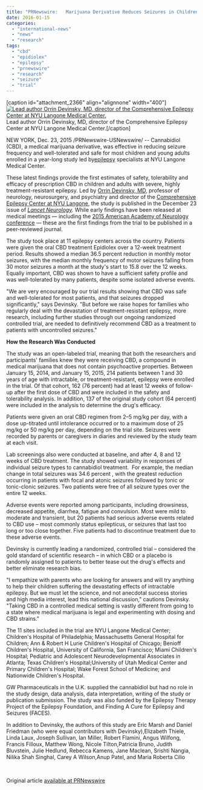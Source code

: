 ```yaml
---
title: "PRNewswire:   Marijuana Derivative Reduces Seizures in Children and Young Adults with Treatment-Resistant Epilepsy"
date: 2016-01-15
categories: 
  - "international-news"
  - "news"
  - "research"
tags: 
  - "cbd"
  - "epidiolex"
  - "epilepsy"
  - "prnewswire"
  - "research"
  - "seizure"
  - "trial"
---
```


\[caption id="attachment\_2366" align="alignnone" width="400"\][![Lead author Orrin Devinsky, MD, director of the Comprehensive Epilepsy Center at NYU Langone Medical Center.](http://mcawarenessnz.org/wp-content/uploads/2016/01/318068.jpg)](http://mcawarenessnz.org/wp-content/uploads/2016/01/318068.jpg) Lead author Orrin Devinsky, MD, director of the Comprehensive Epilepsy Center at NYU Langone Medical Center.\[/caption\]

NEW YORK, Dec. 23, 2015 /PRNewswire-USNewswire/ -- Cannabidiol (CBD), a medical marijuana derivative, was effective in reducing seizure frequency and well-tolerated and safe for most children and young adults enrolled in a year-long study led by[epilepsy](http://nyulangone.org/conditions/epilepsy-seizure-disorders) specialists at NYU Langone Medical Center.

These latest findings provide the first estimates of safety, tolerability and efficacy of prescription CBD in children and adults with severe, highly treatment-resistant epilepsy. Led by [Orrin Devinsky, MD,](http://nyulangone.org/doctors/1679581623/orrin-devinsky) professor of neurology, neurosurgery, and psychiatry and director of the [Comprehensive Epilepsy Center at NYU Langone](http://nyulangone.org/locations/comprehensive-epilepsy-center), the study is published in the December 23 issue of [_Lancet Neurology_](http://www.thelancet.com/journals/laneur/article/PIIS1474-4422(15)00379-8/abstract)_._ While early findings have been released at medical meetings — including the [2015 American Academy of Neurology conference](http://nyulangone.org/press-releases/medical-marijuana-extract-curbs-seizure-frequency-in-early-trial-of-epilepsy-patients) — these are the first findings from the trial to be published in a peer-reviewed journal.

The study took place at 11 epilepsy centers across the country. Patients were given the oral CBD treatment Epidiolex over a 12-week treatment period. Results showed a median 36.5 percent reduction in monthly motor seizures, with the median monthly frequency of motor seizures falling from 30 motor seizures a month at the study's start to 15.8 over the 12 weeks. Equally important, CBD was shown to have a sufficient safety profile and was well-tolerated by many patients, despite some isolated adverse events.

"We are very encouraged by our trial results showing that CBD was safe and well-tolerated for most patients, and that seizures dropped significantly," says Devinsky. "But before we raise hopes for families who regularly deal with the devastation of treatment-resistant epilepsy, more research, including further studies through our ongoing randomized controlled trial, are needed to definitively recommend CBD as a treatment to patients with uncontrolled seizures."

**How the Research Was Conducted**

The study was an open-labeled trial, meaning that both the researchers and participants' families knew they were receiving CBD, a compound in medical marijuana that does not contain psychoactive properties. Between January 15, 2014, and January 15, 2015, 214 patients between 1 and 30 years of age with intractable, or treatment-resistant, epilepsy were enrolled in the trial. Of that cohort, 162 (76 percent) had at least 12 weeks of follow-up after the first dose of CBD and were included in the safety and tolerability analysis. In addition, 137 of the original study cohort (64 percent) were included in the analysis to determine the drug's efficacy.

Patients were given an oral CBD regimen from 2–5 mg/kg per day, with a dose up-titrated until intolerance occurred or to a maximum dose of 25 mg/kg or 50 mg/kg per day, depending on the trial site. Seizures were recorded by parents or caregivers in diaries and reviewed by the study team at each visit.

Lab screenings also were conducted at baseline, and after 4, 8 and 12 weeks of CBD treatment. The study showed variability in responses of individual seizure types to cannabidiol treatment.  For example, the median change in total seizures was 34.6 percent , with the greatest reduction occurring in patients with focal and atonic seizures followed by tonic or tonic-clonic seizures. Two patients were free of all seizure types over the entire 12 weeks.

Adverse events were reported among participants, including drowsiness, decreased appetite, diarrhea, fatigue and convulsion. Most were mild to moderate and transient, but 20 patients had serious adverse events related to CBD use – most commonly status epilepticus, or seizures that last too long or too close together. Five patients had to discontinue treatment due to these adverse events.

Devinsky is currently leading a randomized, controlled trial – considered the gold standard of scientific research – in which CBD or a placebo is randomly assigned to patients to better tease out the drug's effects and better eliminate research bias.

"I empathize with parents who are looking for answers and will try anything to help their children suffering the devastating effects of intractable epilepsy. But we must let the science, and not anecdotal success stories and high media interest, lead this national discussion," cautions Devinsky. "Taking CBD in a controlled medical setting is vastly different from going to a state where medical marijuana is legal and experimenting with dosing and CBD strains."

The 11 sites included in the trial are NYU Langone Medical Center; Children's Hospital of Philadelphia; Massachusetts General Hospital for Children; Ann & Robert H Lurie Children's Hospital of Chicago; Benioff Children's Hospital, University of California, San Francisco; Miami Children's Hospital; Pediatric and Adolescent Neurodevelopmental Associates in Atlanta; Texas Children's Hospital;University of Utah Medical Center and Primary Children's Hospital; Wake Forest School of Medicine; and Nationwide Children's Hospital.

GW Pharmaceuticals in the U.K. supplied the cannabidiol but had no role in the study design, data analysis, data interpretation, writing of the study or publication submission. The study was also funded by the Epilepsy Therapy Project of the Epilepsy Foundation, and Finding A Cure for Epilepsy and Seizures (FACES).

In addition to Devinsky, the authors of this study are Eric Marsh and Daniel Friedman (who were equal contributors with Devinsky),Elizabeth Thiele, Linda Laux, Joseph Sullivan, Ian Miller, Robert Flamini, Angus Wilfong, Francis Filloux, Matthew Wong, Nicole Tilton,Patricia Bruno, Judith Bluvstein, Julie Hedlund, Rebecca Kamens, Jane Maclean, Srishti Nangia, Nilika Shah Singhal, Carey A Wilson,Anup Patel, and Maria Roberta Cilio

 

Original article [available at PRNewswire](http://www.prnewswire.com/news-releases/marijuana-derivative-reduces-seizures-in-children-and-young-adults-with-treatment-resistant-epilepsy-300197021.html)
